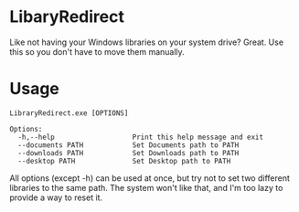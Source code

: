 # LibaryRedirect
Like not having your Windows libraries on your system drive? Great. Use this so you don't have to move them manually.

# Usage

```
LibraryRedirect.exe [OPTIONS]

Options:
  -h,--help                   Print this help message and exit
  --documents PATH            Set Documents path to PATH
  --downloads PATH            Set Downloads path to PATH
  --desktop PATH              Set Desktop path to PATH
```

All options (except -h) can be used at once, but try not to set two different libraries to the same path. The system won't like that, and I'm too lazy to provide a way to reset it.